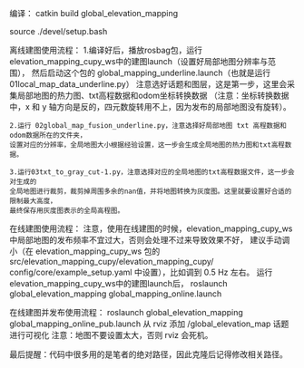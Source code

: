 编译：
catkin build global_elevation_mapping 

source ./devel/setup.bash


离线建图使用流程：
    1.编译好后，播放rosbag包，运行elevation_mapping_cupy_ws中的建图launch（设置好局部地图分辨率与范围），
    然后启动这个包的 global_mapping_underline.launch（也就是运行 01local_map_data_underline.py） 
    注意选好话题和图层，这是第一步，这里会采集局部地图的热力图、txt高程数据和odom坐标转换数据
    （注意：坐标转换数据中，x 和 y 轴方向是反的，四元数旋转用不上，因为发布的局部地图没有旋转）。

    2.运行 02global_map_fusion_underline.py，注意选择好局部地图 txt 高程数据和odom数据所在的文件夹，
    设置对应的分辨率，全局地图大小根据经验设置，这一步会生成全局地图的热力图和txt高程数据。

    3.运行03txt_to_gray_cut-1.py，注意选择对应的全局地图的txt高程数据文件，这一步会对生成的
    全局地图进行裁剪，裁剪掉周围多余的nan值，并将地图转换为灰度图。这里就要设置好合适的 限制最大高度，
    最终保存用灰度图表示的全局高程图。


在线建图使用流程：
    注意，使用在线建图的时候，elevation_mapping_cupy_ws中局部地图的发布频率不宜过大，否则会处理不过来导致效果不好，
    建议手动调小（在 elevation_mapping_cupy_ws 包的 src/elevation_mapping_cupy/elevation_mapping_cupy/
    config/core/example_setup.yaml 中设置），比如调到 0.5 Hz 左右。
    运行elevation_mapping_cupy_ws中的建图launch后，
    roslaunch global_elevation_mapping global_mapping_online.launch 

在线建图并发布使用流程：
    roslaunch global_elevation_mapping global_mapping_online_pub.launch 
    从 rviz 添加 /global_elevation_map 话题进行可视化
    注意：地图不要设置太大，否则 rviz 会死机。

最后提醒：代码中很多用的是笔者的绝对路径，因此克隆后记得修改相关路径。
